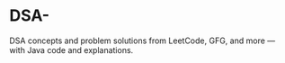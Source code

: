 # DSA-
DSA concepts and problem solutions from LeetCode, GFG, and more — with Java code and explanations.
